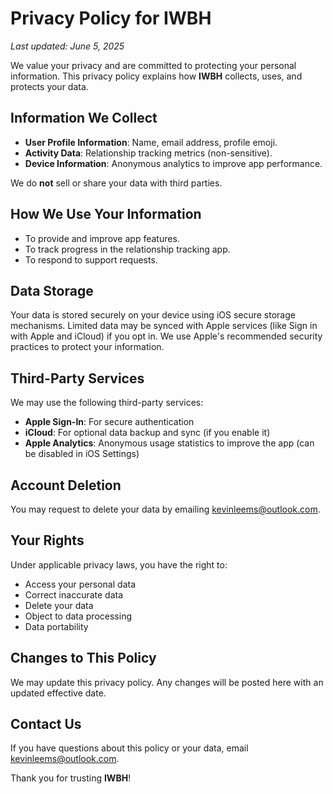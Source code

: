 # Privacy Policy for IWBH

_Last updated: June 5, 2025_

We value your privacy and are committed to protecting your personal information. This privacy policy explains how **IWBH** collects, uses, and protects your data.

## Information We Collect

- **User Profile Information**: Name, email address, profile emoji.
- **Activity Data**: Relationship tracking metrics (non-sensitive).
- **Device Information**: Anonymous analytics to improve app performance.

We do **not** sell or share your data with third parties.

## How We Use Your Information

- To provide and improve app features.
- To track progress in the relationship tracking app.
- To respond to support requests.

## Data Storage

Your data is stored securely on your device using iOS secure storage mechanisms. Limited data may be synced with Apple services (like Sign in with Apple and iCloud) if you opt in. We use Apple's recommended security practices to protect your information.

## Third-Party Services

We may use the following third-party services:
- **Apple Sign-In**: For secure authentication
- **iCloud**: For optional data backup and sync (if you enable it)
- **Apple Analytics**: Anonymous usage statistics to improve the app (can be disabled in iOS Settings)

## Account Deletion

You may request to delete your data by emailing [kevinleems@outlook.com](mailto:kevinleems@outlook.com).

## Your Rights

Under applicable privacy laws, you have the right to:
- Access your personal data
- Correct inaccurate data
- Delete your data
- Object to data processing
- Data portability

## Changes to This Policy

We may update this privacy policy. Any changes will be posted here with an updated effective date.

## Contact Us

If you have questions about this policy or your data, email [kevinleems@outlook.com](mailto:kevinleems@outlook.com).

Thank you for trusting **IWBH**!
